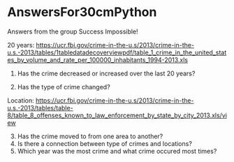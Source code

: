 # AnswersFor30cmPython
Answers from the group Success Impossible!

20 years: https://ucr.fbi.gov/crime-in-the-u.s/2013/crime-in-the-u.s.-2013/tables/1tabledatadecoverviewpdf/table_1_crime_in_the_united_states_by_volume_and_rate_per_100000_inhabitants_1994-2013.xls

1. Has the crime decreased or increased over the last 20 years?


2. Has the type of crime changed?

Location: https://ucr.fbi.gov/crime-in-the-u.s/2013/crime-in-the-u.s.-2013/tables/table-8/table_8_offenses_known_to_law_enforcement_by_state_by_city_2013.xls/view

3. Has the crime moved to from one area to another?
4. Is there a connection between type of crimes and locations?
5. Which year was the most crime and what crime occured most times?
